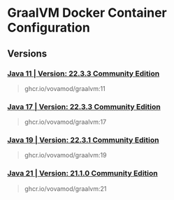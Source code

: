 # GraalVM Docker Container Configuration

## Versions

### [Java 11 | Version: 22.3.3 Community Edition](https://github.com/vovamod/java-docker-images/tree/main/GraalVM/11)
> ghcr.io/vovamod/graalvm:11

### [Java 17 | Version: 22.3.3 Community Edition](https://github.com/vovamod/java-docker-images/tree/main/GraalVM/17)
> ghcr.io/vovamod/graalvm:17

### [Java 19 | Version: 22.3.1 Community Edition](https://github.com/vovamod/java-docker-images/tree/main/GraalVM/19)
> ghcr.io/vovamod/graalvm:19

### [Java 21 | Version: 21.1.0 Community Edition](https://github.com/vovamod/java-docker-images/tree/main/GraalVM/21)
> ghcr.io/vovamod/graalvm:21
